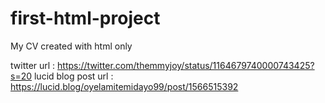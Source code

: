 # first-html-project
My CV created with html only

twitter url : https://twitter.com/themmyjoy/status/1164679740000743425?s=20
lucid blog post url : https://lucid.blog/oyelamitemidayo99/post/1566515392
